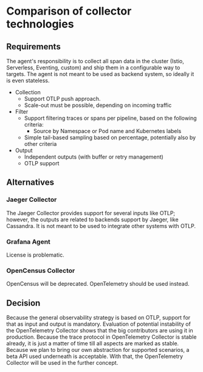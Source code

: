 # Comparison of collector technologies

## Requirements

The agent's responsibility is to collect all span data in the cluster (Istio, Serverless, Eventing, custom) and ship them in a configurable way to targets. The agent is not meant to be used as backend system, so ideally it is even stateless.

- Collection
  - Support OTLP push approach.
  - Scale-out must be possible, depending on incoming traffic
- Filter
  - Support filtering traces or spans per pipeline, based on the following criteria:
     - Source by Namespace or Pod name and Kubernetes labels
  - Simple tail-based sampling based on percentage, potentially also by other criteria
- Output
  - Independent outputs (with buffer or retry management)
  - OTLP support

## Alternatives

### Jaeger Collector

The Jaeger Collector provides support for several inputs like OTLP; however, the outputs are related to backends support by Jaeger, like Cassandra. It is not meant to be used to integrate other systems with OTLP.

### Grafana Agent

License is problematic.
### OpenCensus Collector

OpenCensus will be deprecated. OpenTelemetry should be used instead.
## Decision
Because the general observability strategy is based on OTLP, support for that as input and output is mandatory. Evaluation of  potential instability of the OpenTelemetry Collector shows that the big contributors are using it in production. Because the trace protocol in OpenTelemetry Collector is stable already, it is just a matter of time till all aspects are marked as stable. Because we plan to bring our own abstraction for supported scenarios, a beta API used underneath is acceptable.
With that, the OpenTelemetry Collector will be used in the further concept.
